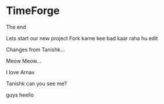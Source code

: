 # TimeForge
The end


Lets start our new project
Fork karne kee bad kaar raha hu edit

Changes from Tanishk...

Meow Meow...

I love Arnav

Tanishk can you see me?


guys
heello